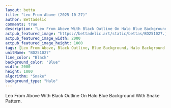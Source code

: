 ```yaml
---
layout: betta
title: "Leo From Above (2025-10-27)"
author: Bettadelic
comments: true
description: "Leo From Above With Black Outline On Halo Blue Background With Snake Pattern."
actpub_featured_image: "https://bettadelic.art/static/bettas/BD251027.jpg"
actpub_featured_image_width: 2000
actpub_featured_image_height: 1000
tags: [Leo From Above, Black Outline, Blue Background, Halo Background Pattern, Snake Pattern, October 2025]
unitName: "BD251027"
line_color: "Black"
background_color: "Blue"
width: 2000
height: 1000
algorithm: "Snake"
background_type: "Halo"
---
```


Leo From Above With Black Outline On Halo Blue Background With Snake Pattern.
